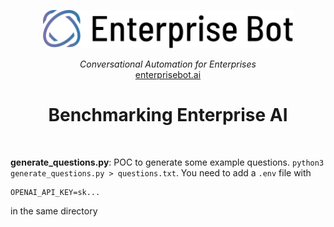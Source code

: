 <p align="center">
  <a href="https://enterprisebot.ai/">
    <img alt="Enterprise Bot" title="Enterprise Bot" src="./logo.svg" width="400" style="color: black">
  </a>
</p>


<p align="center">
  <i>Conversational Automation for Enterprises</i><br/> 
  <a href="https://enterprisebot.ai">enterprisebot.ai</a>
</p>

<h1 align="center">
Benchmarking Enterprise AI
</h1>

<br/>

**generate_questions.py**: POC to generate some example questions. `python3 generate_questions.py > questions.txt`. You need to add a `.env` file with 

```
OPENAI_API_KEY=sk...
```

in the same directory
